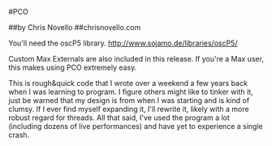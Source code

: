 #PCO

##by Chris Novello
##chrisnovello.com

You'll need the oscP5 library.
http://www.sojamo.de/libraries/oscP5/

Custom Max Externals are also included in this release. If you're a Max user, this makes using PCO extremely easy.

This is rough&quick code that I wrote over a weekend a few years back when I was learning to program. I figure others might like to tinker with it, just be warned that my design is from when I was starting and is kind of clumsy. If I ever find myself expanding it, I'll rewrite it, likely with a more robust regard for threads. All that said, I've used the program a lot (including dozens of live performances) and have yet to experience a single crash.